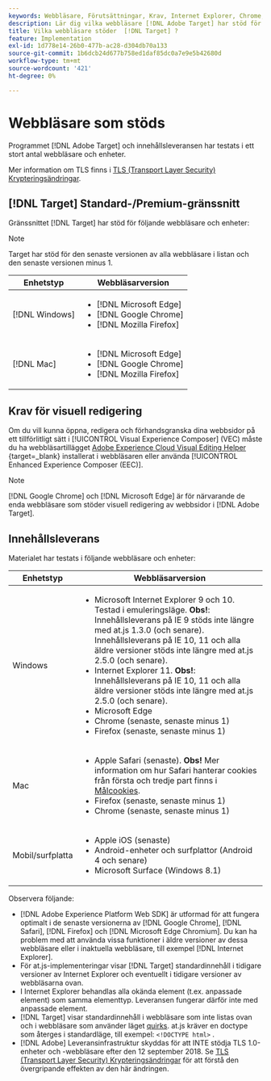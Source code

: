 ```yaml
---
keywords: Webbläsare, Förutsättningar, Krav, Internet Explorer, Chrome, Firefox, Safari, Android, Surface, Webbläsare0
description: Lär dig vilka webbläsare [!DNL Adobe Target] har stöd för för sitt gränssnitt och för innehållsleverans.
title: Vilka webbläsare stöder  [!DNL Target] ?
feature: Implementation
exl-id: 1d778e14-26b0-477b-ac28-d304db70a133
source-git-commit: 1b6dcb24d677b758ed1daf85dc0a7e9e5b42680d
workflow-type: tm+mt
source-wordcount: '421'
ht-degree: 0%

---
```


# Webbläsare som stöds

Programmet [!DNL Adobe Target] och innehållsleveransen har testats i ett stort antal webbläsare och enheter.

Mer information om TLS finns i [TLS (Transport Layer Security) Krypteringsändringar](tls-transport-layer-security-encryption.md).

## [!DNL Target] Standard-/Premium-gränssnitt

Gränssnittet [!DNL Target] har stöd för följande webbläsare och enheter:

>[!NOTE]
>
>Target har stöd för den senaste versionen av alla webbläsare i listan och den senaste versionen minus 1.


| Enhetstyp | Webbläsarversion |
|--- |--- |
| [!DNL Windows] | <ul><li>[!DNL Microsoft Edge]</li><li>[!DNL Google Chrome]</li><li>[!DNL Mozilla Firefox]</li></ul> |
| [!DNL Mac] | <ul><li>[!DNL Microsoft Edge]</li><li>[!DNL Google Chrome]</li><li>[!DNL Mozilla Firefox]</li></ul> |

## Krav för visuell redigering

Om du vill kunna öppna, redigera och förhandsgranska dina webbsidor på ett tillförlitligt sätt i [!UICONTROL Visual Experience Composer] (VEC) måste du ha webbläsartillägget [Adobe Experience Cloud Visual Editing Helper ](https://experienceleague.adobe.com/en/docs/target/using/experiences/vec/troubleshoot-composer/visual-editing-helper-extension){target=_blank} installerat i webbläsaren eller använda [!UICONTROL Enhanced Experience Composer (EEC)].

>[!NOTE]
>
>[!DNL Google Chrome] och [!DNL Microsoft Edge] är för närvarande de enda webbläsare som stöder visuell redigering av webbsidor i [!DNL Adobe Target].


## Innehållsleverans

Materialet har testats i följande webbläsare och enheter:

| Enhetstyp | Webbläsarversion |
|--- |--- |
| Windows | <ul><li>Microsoft Internet Explorer 9 och 10. Testad i emuleringsläge. **Obs!**: Innehållsleverans på IE 9 stöds inte längre med at.js 1.3.0 (och senare). Innehållsleverans på IE 10, 11 och alla äldre versioner stöds inte längre med at.js 2.5.0 (och senare).</li><li>Internet Explorer 11. **Obs!**: Innehållsleverans på IE 10, 11 och alla äldre versioner stöds inte längre med at.js 2.5.0 (och senare).</li><li>Microsoft Edge</li><li>Chrome (senaste, senaste minus 1)</li><li>Firefox (senaste, senaste minus 1)</li></ul> |
| Mac | <ul><li>Apple Safari (senaste). **Obs!** Mer information om hur Safari hanterar cookies från första och tredje part finns i [Målcookies](../implement/client-side/atjs/atjs-cookies.md).</li><li>Firefox (senaste, senaste minus 1)</li><li>Chrome (senaste, senaste minus 1)</li></ul> |
| Mobil/surfplatta | <ul><li>Apple iOS (senaste)</li><li>Android-enheter och surfplattor (Android 4 och senare)</li><li>Microsoft Surface (Windows 8.1)</li></ul> |

Observera följande:

* [!DNL Adobe Experience Platform Web SDK] är utformad för att fungera optimalt i de senaste versionerna av [!DNL Google Chrome], [!DNL Safari], [!DNL Firefox] och [!DNL Microsoft Edge Chromium]. Du kan ha problem med att använda vissa funktioner i äldre versioner av dessa webbläsare eller i inaktuella webbläsare, till exempel [!DNL Internet Explorer].
* För at.js-implementeringar visar [!DNL Target] standardinnehåll i tidigare versioner av Internet Explorer och eventuellt i tidigare versioner av webbläsarna ovan.
* I Internet Explorer behandlas alla okända element (t.ex. anpassade element) som samma elementtyp. Leveransen fungerar därför inte med anpassade element.
* [!DNL Target] visar standardinnehåll i webbläsare som inte listas ovan och i webbläsare som använder läget [quirks](https://en.wikipedia.org/wiki/Quirks_mode). at.js kräver en doctype som återges i standardläge, till exempel: `<!DOCTYPE html>` .
* [!DNL Adobe] Leveransinfrastruktur skyddas för att INTE stödja TLS 1.0-enheter och -webbläsare efter den 12 september 2018. Se [TLS (Transport Layer Security) Krypteringsändringar](../before-implement/tls-transport-layer-security-encryption.md) för att förstå den övergripande effekten av den här ändringen.
